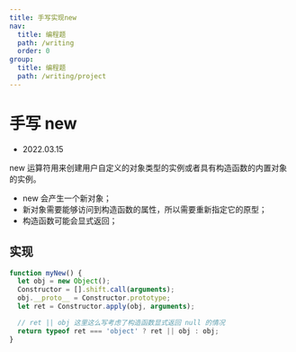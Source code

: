 ```yaml
---
title: 手写实现new
nav:
  title: 编程题
  path: /writing
  order: 0
group:
  title: 编程题
  path: /writing/project
---
```


# 手写 new

- 2022.03.15

new 运算符用来创建用户自定义的对象类型的实例或者具有构造函数的内置对象的实例。

- new 会产生一个新对象；
- 新对象需要能够访问到构造函数的属性，所以需要重新指定它的原型；
- 构造函数可能会显式返回；

## 实现

```js
function myNew() {
  let obj = new Object();
  Constructor = [].shift.call(arguments);
  obj.__proto__ = Constructor.prototype;
  let ret = Constructor.apply(obj, arguments);

  // ret || obj 这里这么写考虑了构造函数显式返回 null 的情况
  return typeof ret === 'object' ? ret || obj : obj;
}
```
